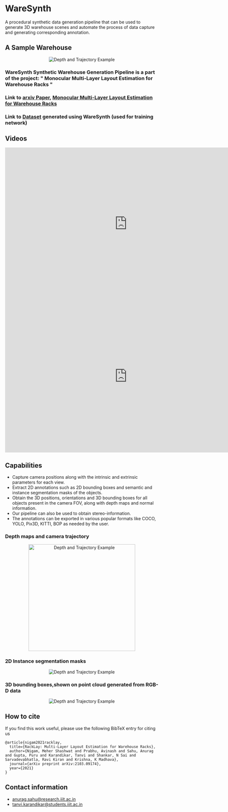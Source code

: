 # WareSynth

 A procedural synthetic  data  generation pipeline  that  can  be  used  to  generate  3D  warehouse  scenes and  automate  the  process  of  data  capture  and  generating corresponding  annotation.

## A Sample Warehouse
<p align="center">
 <img src="./assets/tes.png" alt="Depth and Trajectory Example" > 
</p>

### WareSynth Synthetic Warehouse Generation Pipeline is a part of the project: " Monocular Multi-Layer Layout Estimation for Warehouse Racks " 
### Link to [arxiv Paper](https://arxiv.org/abs/2103.09174), [Monocular Multi-Layer Layout Estimation for Warehouse Racks](https://avinash2468.github.io/RackLay/) 
### Link to [Dataset](https://drive.google.com/drive/folders/1-GizhhfVOeyITYK0nIYpoyQPgtgALHvG?usp=sharing) generated using WareSynth (used for training network)

## Videos 

<embed width="800" height="500" src="https://www.youtube.com/embed/inYH3Hqf-Ek" title="YouTube video player" frameborder="0" allow="accelerometer; autoplay; clipboard-write; encrypted-media; gyroscope; picture-in-picture" allowfullscreen>

<embed width="800" height="500" src="https://www.youtube.com/embed/Gp8cWECqigw" title="YouTube video player" frameborder="0" allow="accelerometer; autoplay; clipboard-write; encrypted-media; gyroscope; picture-in-picture" allowfullscreen>

## Capabilities

- Capture camera positions along with the intrinsic and extrinsic parameters for each view.
- Extract 2D annotations such as 2D bounding boxes and semantic and instance segmentation masks of the objects.  
- Obtain the 3D positions, orientations and 3D bounding boxes for all objects present in the camera FOV, along with depth maps and normal information. 
- Our pipeline can also be used to obtain stereo-information. 
- The annotations can be exported in various popular formats like COCO, YOLO, Pix3D, KITTI, BOP as needed by the user.

<h3> Depth maps and camera trajectory </h3>
<p align="center">
    <img src="./assets/Depth_and_trajectory.png" alt="Depth and Trajectory Example" height="350" > 
</p>

<h3> 2D Instance segmentation masks </h3>
<p align="center">
    <img src="./assets/segmentation_maps.png" alt="Depth and Trajectory Example" > 
</p>
 
<h3> 3D bounding boxes,shown on point cloud generated from RGB-D data  </h3>
<p align="center">
    <img src="./assets/3D_bounding_boxes_and_point_cloud.png" alt="Depth and Trajectory Example" > 
 </p>
 
## How to cite
If you find this work useful, please use the following BibTeX entry for citing us 
```
@article{nigam2021racklay,
  title={RackLay: Multi-Layer Layout Estimation for Warehouse Racks},
  author={Nigam, Meher Shashwat and Prabhu, Avinash and Sahu, Anurag and Gupta, Puru and Karandikar, Tanvi and Shankar, N Sai and Sarvadevabhatla, Ravi Kiran and Krishna, K Madhava},
  journal={arXiv preprint arXiv:2103.09174},
  year={2021}
}
```

## Contact information
- anurag.sahu@research.iiit.ac.in
- tanvi.karandikar@students.iiit.ac.in
